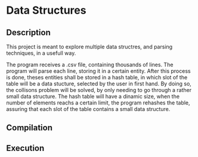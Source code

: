# Data Structures

## Description

This project is meant to explore multiple data structres, and parsing techniques, in a usefull way.

The program receives a .csv file, containing thousands of lines. The program will parse each line, storing it in a certain entity.
After this process is done, theses entities shall be stored in a hash table, in which slot of the table will be a data stucture, selected by the user in first hand. By doing so, the collisons problem will be solved, by only needing to go through a rather small data structure. The hash table will have a dinamic size, when the number of elements reachs a certain limit, the program rehashes the table, assuring that each slot of the table contains a small data structure.


## Compilation



## Execution


